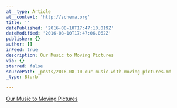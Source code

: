 ```yaml
---
at__type: Article
at__context: 'http://schema.org'
title: ''
datePublished: '2016-08-10T17:47:10.019Z'
dateModified: '2016-08-10T17:47:06.062Z'
publisher: {}
author: []
inFeed: true
description: Our Music to Moving Pictures
via: {}
starred: false
sourcePath: _posts/2016-08-10-our-music-with-moving-pictures.md
_type: Blurb

---
```

[Our Music to Moving Pictures][0]

[0]: http://www.youtube.com/playlist?list=PLb0L_HP6BjFGwPvCkPS91tbA9O90KrV4E